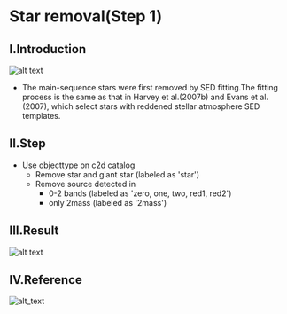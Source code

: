 
# **Star removal(Step 1)**
## **I.Introduction**
![alt text](https://github.com/ShihPingLai/YSO_Hunters/blob/master/Steps.png)
- The main-sequence stars were first removed by SED fitting.The fitting process is the same as that in Harvey et al.(2007b) and Evans et al. (2007), which select stars with reddened stellar atmosphere SED templates.
## **II.Step**
- Use objecttype on c2d catalog
  - Remove star and giant star (labeled as 'star')
  - Remove source detected in
    - 0-2 bands (labeled as 'zero, one, two, red1, red2')
    - only 2mass (labeled as '2mass')
## **III.Result**
![alt text](https://github.com/ShihPingLai/YSO_Hunters/blob/master/Star_removal.PNG)
## **IV.Reference**
![alt_text](https://github.com/ShihPingLai/YSO_Hunters/blob/master/c2d_obtype.png)
